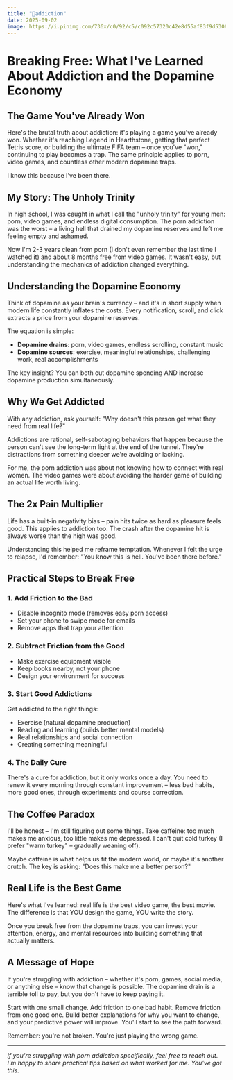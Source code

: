 ```yaml
---
title: "💉addiction"
date: 2025-09-02
image: https://i.pinimg.com/736x/c0/92/c5/c092c57320c42e8d55af83f9d5306314.jpg
---
```


# Breaking Free: What I've Learned About Addiction and the Dopamine Economy

## The Game You've Already Won

Here's the brutal truth about addiction: it's playing a game you've already won. Whether it's reaching Legend in Hearthstone, getting that perfect Tetris score, or building the ultimate FIFA team – once you've "won," continuing to play becomes a trap. The same principle applies to porn, video games, and countless other modern dopamine traps.

I know this because I've been there.

## My Story: The Unholy Trinity

In high school, I was caught in what I call the "unholy trinity" for young men: porn, video games, and endless digital consumption. The porn addiction was the worst – a living hell that drained my dopamine reserves and left me feeling empty and ashamed.

Now I'm 2-3 years clean from porn (I don't even remember the last time I watched it) and about 8 months free from video games. It wasn't easy, but understanding the mechanics of addiction changed everything.

## Understanding the Dopamine Economy

Think of dopamine as your brain's currency – and it's in short supply when modern life constantly inflates the costs. Every notification, scroll, and click extracts a price from your dopamine reserves.

The equation is simple:
- **Dopamine drains**: porn, video games, endless scrolling, constant music
- **Dopamine sources**: exercise, meaningful relationships, challenging work, real accomplishments

The key insight? You can both cut dopamine spending AND increase dopamine production simultaneously.

## Why We Get Addicted

With any addiction, ask yourself: "Why doesn't this person get what they need from real life?"

Addictions are rational, self-sabotaging behaviors that happen because the person can't see the long-term light at the end of the tunnel. They're distractions from something deeper we're avoiding or lacking.

For me, the porn addiction was about not knowing how to connect with real women. The video games were about avoiding the harder game of building an actual life worth living.

## The 2x Pain Multiplier

Life has a built-in negativity bias – pain hits twice as hard as pleasure feels good. This applies to addiction too. The crash after the dopamine hit is always worse than the high was good.

Understanding this helped me reframe temptation. Whenever I felt the urge to relapse, I'd remember: "You know this is hell. You've been there before."

## Practical Steps to Break Free

### 1. Add Friction to the Bad
- Disable incognito mode (removes easy porn access)
- Set your phone to swipe mode for emails
- Remove apps that trap your attention

### 2. Subtract Friction from the Good
- Make exercise equipment visible
- Keep books nearby, not your phone
- Design your environment for success

### 3. Start Good Addictions
Get addicted to the right things:
- Exercise (natural dopamine production)
- Reading and learning (builds better mental models)
- Real relationships and social connection
- Creating something meaningful

### 4. The Daily Cure
There's a cure for addiction, but it only works once a day. You need to renew it every morning through constant improvement – less bad habits, more good ones, through experiments and course correction.

## The Coffee Paradox

I'll be honest – I'm still figuring out some things. Take caffeine: too much makes me anxious, too little makes me depressed. I can't quit cold turkey (I prefer "warm turkey" – gradually weaning off).

Maybe caffeine is what helps us fit the modern world, or maybe it's another crutch. The key is asking: "Does this make me a better person?"

## Real Life is the Best Game

Here's what I've learned: real life is the best video game, the best movie. The difference is that YOU design the game, YOU write the story.

Once you break free from the dopamine traps, you can invest your attention, energy, and mental resources into building something that actually matters.

## A Message of Hope

If you're struggling with addiction – whether it's porn, games, social media, or anything else – know that change is possible. The dopamine drain is a terrible toll to pay, but you don't have to keep paying it.

Start with one small change. Add friction to one bad habit. Remove friction from one good one. Build better explanations for why you want to change, and your predictive power will improve. You'll start to see the path forward.

Remember: you're not broken. You're just playing the wrong game.

---

*If you're struggling with porn addiction specifically, feel free to reach out. I'm happy to share practical tips based on what worked for me. You've got this.*